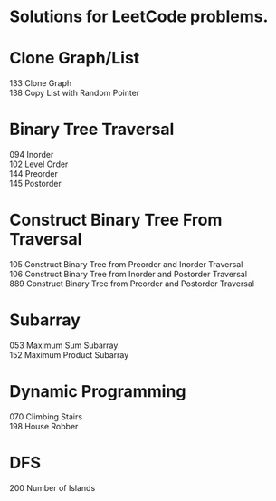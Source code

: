 # Solutions for LeetCode problems.

# Clone Graph/List
  133 Clone Graph   
  138 Copy List with Random Pointer
  
# Binary Tree Traversal
  094 Inorder     
  102 Level Order   
  144 Preorder     
  145 Postorder    

# Construct Binary Tree From Traversal
  105 Construct Binary Tree from Preorder and Inorder Traversal     
  106 Construct Binary Tree from Inorder and Postorder Traversal    
  889 Construct Binary Tree from Preorder and Postorder Traversal     

# Subarray
  053 Maximum Sum Subarray       
  152 Maximum Product Subarray     

# Dynamic Programming
  070 Climbing Stairs     
  198 House Robber     

# DFS
  200 Number of Islands      
